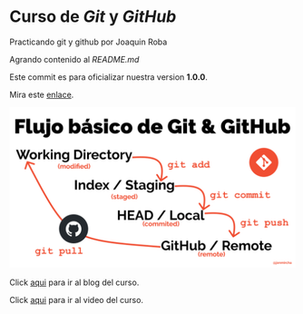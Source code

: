# Curso de _Git_ y _GitHub_

Practicando git y github por Joaquin Roba

Agrando contenido al _README.md_

Este commit es para oficializar nuestra version **1.0.0**.

Mira este [enlace](https://joaquinleo.github.io/practicando-git).

![Flujo de Git](git-flow.png)

Click [aqui](https://jonmircha.com/git#github-pages) para ir al blog del curso.

Click [aqui](https://www.youtube.com/watch?v=suzMNqDQiyU&t=10687s&ab_channel=jonmircha) para ir al video del curso.
